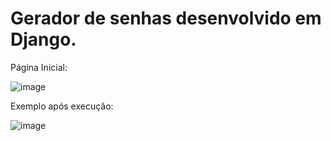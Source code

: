 # Gerador de senhas desenvolvido em Django.

Página Inicial:

![image](https://user-images.githubusercontent.com/19754888/109404548-04322980-7946-11eb-9fff-bb3386f7c6dc.png)

Exemplo após execução:

![image](https://user-images.githubusercontent.com/19754888/109404588-55dab400-7946-11eb-97ad-c65bea6176b3.png)
